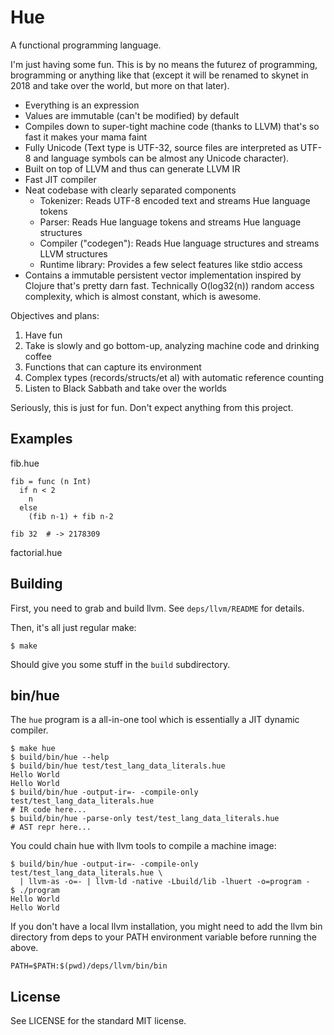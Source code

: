 # Hue

A functional programming language.

I'm just having some fun. This is by no means the futurez of programming, brogramming or anything like that (except it will be renamed to skynet in 2018 and take over the world, but more on that later).

- Everything is an expression
- Values are immutable (can't be modified) by default
- Compiles down to super-tight machine code (thanks to LLVM) that's so fast it makes your mama faint
- Fully Unicode (Text type is UTF-32, source files are interpreted as UTF-8 and language symbols can be almost any Unicode character).
- Built on top of LLVM and thus can generate LLVM IR
- Fast JIT compiler
- Neat codebase with clearly separated components
  - Tokenizer: Reads UTF-8 encoded text and streams Hue language tokens
  - Parser: Reads Hue language tokens and streams Hue language structures
  - Compiler ("codegen"): Reads Hue language structures and streams LLVM structures
  - Runtime library: Provides a few select features like stdio access
- Contains a immutable persistent vector implementation inspired by Clojure that's pretty darn fast. Technically O(log32(n)) random access complexity, which is almost constant, which is awesome.

Objectives and plans:

1. Have fun
2. Take is slowly and go bottom-up, analyzing machine code and drinking coffee
3. Functions that can capture its environment
4. Complex types (records/structs/et al) with automatic reference counting
5. Listen to Black Sabbath and take over the worlds

Seriously, this is just for fun. Don't expect anything from this project.

## Examples

fib.hue

    fib = func (n Int)
      if n < 2
        n
      else
        (fib n-1) + fib n-2

    fib 32  # -> 2178309

factorial.hue

  

## Building

First, you need to grab and build llvm. See `deps/llvm/README` for details.

Then, it's all just regular make:

    $ make

Should give you some stuff in the `build` subdirectory.

## bin/hue

The `hue` program is a all-in-one tool which is essentially a JIT dynamic compiler.

    $ make hue
    $ build/bin/hue --help
    $ build/bin/hue test/test_lang_data_literals.hue
    Hello World
    Hello World
    $ build/bin/hue -output-ir=- -compile-only test/test_lang_data_literals.hue
    # IR code here...
    $ build/bin/hue -parse-only test/test_lang_data_literals.hue
    # AST repr here...

You could chain hue with llvm tools to compile a machine image:

    $ build/bin/hue -output-ir=- -compile-only test/test_lang_data_literals.hue \
      | llvm-as -o=- | llvm-ld -native -Lbuild/lib -lhuert -o=program -
    $ ./program
    Hello World
    Hello World

If you don't have a local llvm installation, you might need to add the llvm bin directory from deps to your PATH environment variable before running the above.

    PATH=$PATH:$(pwd)/deps/llvm/bin/bin

## License

See LICENSE for the standard MIT license.
